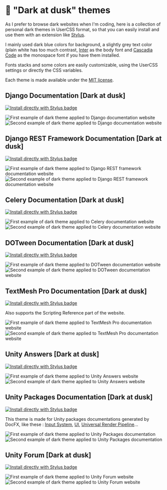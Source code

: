 # 🎨 "Dark at dusk" themes

As I prefer to browse dark websites when I'm coding, here is a collection of personal dark themes in UserCSS format, so that you can easily install and use them with an extension like [Stylus](https://add0n.com/stylus.html).

I mainly used dark blue colors for background, a slightly grey text color (plain white has too much contrast, [Inter](https://rsms.me/inter/) as the body font and [Cascadia Code](https://github.com/microsoft/cascadia-code) as the monospace font if you have them installed.

Fonts stacks and some colors are easily customizable, using the UserCSS settings or directly the CSS variables.

Each theme is made available under the [MIT license](https://tldrlegal.com/license/mit-license).

## Django Documentation [Dark at dusk]

[![Install directly with Stylus badge](https://img.shields.io/badge/Install%20with-Stylus-116b59.svg?longCache=true&style=flat&logo=css3)](https://raw.githubusercontent.com/komanaki/dark-at-dusk/main/django-docs-dark-at-dusk.user.css)

![First example of dark theme applied to Django documentation website](img/django1.png)
![Second example of dark theme applied to Django documentation website](img/django2.png)

## Django REST Framework Documentation [Dark at dusk]

[![Install directly with Stylus badge](https://img.shields.io/badge/Install%20with-Stylus-116b59.svg?longCache=true&style=flat&logo=css3)](https://raw.githubusercontent.com/komanaki/dark-at-dusk/main/django-rest-docs-dark-at-dusk.user.css)

![First example of dark theme applied to Django REST framework documentation website](img/django-rest1.png)
![Second example of dark theme applied to Django REST framework documentation website](img/django-rest2.png)

## Celery Documentation [Dark at dusk]

[![Install directly with Stylus badge](https://img.shields.io/badge/Install%20with-Stylus-116b59.svg?longCache=true&style=flat&logo=css3)](https://raw.githubusercontent.com/komanaki/dark-at-dusk/main/celery-docs-dark-at-dusk.user.css)

![First example of dark theme applied to Celery documentation website](img/celery1.png)
![Second example of dark theme applied to Celery documentation website](img/celery2.png)

## DOTween Documentation [Dark at dusk]

[![Install directly with Stylus badge](https://img.shields.io/badge/Install%20with-Stylus-116b59.svg?longCache=true&style=flat&logo=css3)](https://raw.githubusercontent.com/komanaki/dark-at-dusk/main/dotween-docs-dark-at-dusk.user.css)

![First example of dark theme applied to DOTween documentation website](img/dotween1.png)
![Second example of dark theme applied to DOTween documentation website](img/dotween2.png)

## TextMesh Pro Documentation [Dark at dusk]

[![Install directly with Stylus badge](https://img.shields.io/badge/Install%20with-Stylus-116b59.svg?longCache=true&style=flat&logo=css3)](https://raw.githubusercontent.com/komanaki/dark-at-dusk/main/textmeshpro-dark-at-dusk.user.css)

Also supports the Scripting Reference part of the website.

![First example of dark theme applied to TextMesh Pro documentation website](img/textmeshpro1.png)
![Second example of dark theme applied to TextMesh Pro documentation website](img/textmeshpro2.png)

## Unity Answers [Dark at dusk]

[![Install directly with Stylus badge](https://img.shields.io/badge/Install%20with-Stylus-116b59.svg?longCache=true&style=flat&logo=css3)](https://raw.githubusercontent.com/komanaki/dark-at-dusk/main/unity-answers-dark-at-dusk.user.css)

![First example of dark theme applied to Unity Answers website](img/unity-answers1.png)
![Second example of dark theme applied to Unity Answers website](img/unity-answers2.png)

## Unity Packages Documentation [Dark at dusk]

[![Install directly with Stylus badge](https://img.shields.io/badge/Install%20with-Stylus-116b59.svg?longCache=true&style=flat&logo=css3)](https://raw.githubusercontent.com/komanaki/dark-at-dusk/main/unity-packages-dark-at-dusk.user.css)

This theme is made for Unity packages documentations generated by DocFX, like these : [Input System](https://docs.unity3d.com/Packages/com.unity.inputsystem@1.0/manual/index.html), [UI](https://docs.unity3d.com/Packages/com.unity.ugui@1.0/manual/index.html), [Universal Render Pipeline](https://docs.unity3d.com/Packages/com.unity.render-pipelines.universal@10.0/manual/index.html)...

![First example of dark theme applied to Unity Packages documentation](img/unity-packages1.png)
![Second example of dark theme applied to Unity Packages documentation](img/unity-packages2.png)

## Unity Forum [Dark at dusk]

[![Install directly with Stylus badge](https://img.shields.io/badge/Install%20with-Stylus-116b59.svg?longCache=true&style=flat&logo=css3)](https://raw.githubusercontent.com/komanaki/dark-at-dusk/main/unity-forum-dark-at-dusk.user.css)

![First example of dark theme applied to Unity Forum website](img/unity-forum1.png)
![Second example of dark theme applied to Unity Forum website](img/unity-forum2.png)
